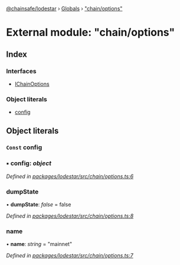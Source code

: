 [@chainsafe/lodestar](../README.md) › [Globals](../globals.md) › ["chain/options"](_chain_options_.md)

# External module: "chain/options"

## Index

### Interfaces

* [IChainOptions](../interfaces/_chain_options_.ichainoptions.md)

### Object literals

* [config](_chain_options_.md#const-config)

## Object literals

### `Const` config

### ▪ **config**: *object*

*Defined in [packages/lodestar/src/chain/options.ts:6](https://github.com/ChainSafe/lodestar/blob/663f5df9e/packages/lodestar/src/chain/options.ts#L6)*

###  dumpState

• **dumpState**: *false* = false

*Defined in [packages/lodestar/src/chain/options.ts:8](https://github.com/ChainSafe/lodestar/blob/663f5df9e/packages/lodestar/src/chain/options.ts#L8)*

###  name

• **name**: *string* = "mainnet"

*Defined in [packages/lodestar/src/chain/options.ts:7](https://github.com/ChainSafe/lodestar/blob/663f5df9e/packages/lodestar/src/chain/options.ts#L7)*

